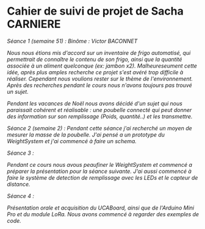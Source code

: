 <h1> Cahier de suivi de projet de Sacha CARNIERE </h1>

<em>Séance 1 (semaine 51) :<em> 
Binôme : Victor BACONNET

Nous nous étions mis d'accord sur un inventaire de frigo automatisé, qui permettrait de connaître le contenu de son frigo, ainsi que la quantité associée à un aliment quelconque (ex: jambon x2). Malheureseument cette idée, après plus amples recherche ce projet s'est avéré trop difficile à réaliser.
Cependant nous voulions rester sur le thème de l'environnement.
Après des recherches pendant le cours nous n'avons toujours pas trouvé un sujet.

Pendant les vacances de Noël nous avons décidé d'un sujet qui nous paraissait cohérent et réalisable : une poubelle connecté qui peut donner des information sur son remplissage (Poids, quantité..) et les transmettre.

<em>Séance 2 (semaine 2) :<em>
Pendant cette séance j'ai recherché un moyen de mesurer la masse de la poubelle. J'ai pensé a un prototype du WeightSystem et j'ai commencé à faire un schema.

<em> Séance 3 :</em>

Pendant ce cours nous avous peaufiner le WeightSystem et commencé a préparer la présentation pour la séance suivante. J'ai aussi commencé à faire le système de detection de remplissage avec les LEDs et le capteur de distance.

<em> Séance 4 :</em>

Présentation orale et acquisition du UCABoard, ainsi que de l'Arduino Mini Pro et du module LoRa. Nous avons commencé à regarder des exemples de code. 
